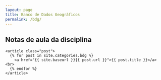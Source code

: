 ```yaml
---
layout: page
title: Banco de Dados Geográficos
permalink: /bdg/
---
```


## Notas de aula da disciplina

<div class="posts">
  
    <article class="post">
      {% for post in site.categories.bdg %}
      	<a href="{{ site.baseurl }}{{ post.url }}">{{ post.title }}</a> <br>
      {% endfor %}
    </article>
  
</div>